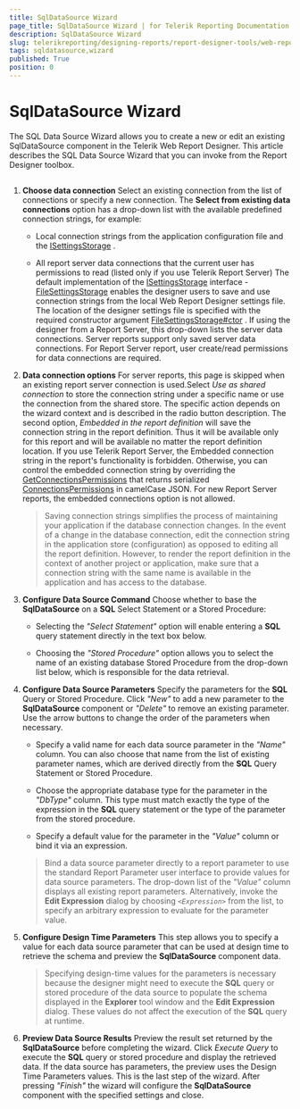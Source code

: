 ```yaml
---
title: SqlDataSource Wizard
page_title: SqlDataSource Wizard | for Telerik Reporting Documentation
description: SqlDataSource Wizard
slug: telerikreporting/designing-reports/report-designer-tools/web-report-designer/tools/sqldatasource-wizard
tags: sqldatasource,wizard
published: True
position: 0
---
```


# SqlDataSource Wizard



The SQL Data Source Wizard allows you to create a new or edit an existing SqlDataSource component in the Telerik Web Report Designer.         This article describes the SQL Data Source Wizard that you can invoke from the Report Designer toolbox.       

## 

1. __Choose data connection__ Select an existing connection from the list of connections or specify a new connection.               The __Select from existing data connections__  option has a drop-down list               with the available predefined connection strings, for example:             

   + Local connection strings from the application configuration file and the                    [ISettingsStorage](/reporting/api/Telerik.WebReportDesigner.Services.ISettingsStorage) .                 

   + All report server data connections that the current user has permissions to read (listed only if you use Telerik Report Server)                 The default implementation of the  [ISettingsStorage](/reporting/api/Telerik.WebReportDesigner.Services.ISettingsStorage)  interface               -  [FileSettingsStorage](/reporting/api/Telerik.WebReportDesigner.Services.FileSettingsStorage)                enables the designer users to save and use connection strings from the local Web Report Designer settings file.               The location of the designer settings file is specified with the required constructor argument  [FileSettingsStorage#ctor](/reporting/api/Telerik.WebReportDesigner.Services#Telerik_WebReportDesigner_Services_FileSettingsStorage#ctor_System_String_) .             If using the designer from a Report Server, this drop-down lists the server data connections.               Server reports support only saved server data connections.             For Report Server report, user create/read permissions for data connections are required.             

1. __Data connection options__ For server reports, this page is skipped when an existing report server connection is used.Select *Use as shared connection*  to store the connection               string under a specific name or use the connection from the shared store.               The specific action depends on the wizard context and is described in the radio button description.               The second option, *Embedded in the report definition*  will save the connection string in the               report definition. Thus it will be available only for this report and will be available no matter the report definition location.             If you use Telerik Report Server, the Embedded connection string in the report's functionality is forbidden.               Otherwise, you can control the embedded connection string by overriding the                [GetConnectionsPermissions](/reporting/api/Telerik.WebReportDesigner.Services.Controllers.ReportDesignerControllerBase#Telerik_WebReportDesigner_Services_Controllers_ReportDesignerControllerBase_GetConnectionsPermissions)                that returns serialized                [ConnectionsPermissions](/reporting/api/Telerik.WebReportDesigner.Services.ConnectionsPermissions)                in camelCase JSON.             For new Report Server reports, the embedded connections option is not allowed.             

   >Saving connection strings simplifies the process of maintaining your                 application if the database connection changes. In the event of a change in the database connection,                 edit the connection string in the application store (configuration) as opposed to editing all the report definition.                 However, to render the report definition in the context of another                 project or application, make sure that a connection string with the same name is available in the                 application and has access to the database.               

1. __Configure Data Source Command__ Choose whether to base the __SqlDataSource__  on a __SQL__                Select Statement or a Stored Procedure:             

   + Selecting the *"Select Statement"*  option will enable entering a __SQL__  query statement directly in the text box below.                 

   + Choosing the *"Stored Procedure"*  option allows you to select the name of an                   existing database Stored Procedure from the drop-down list below, which is responsible for the data retrieval.                 

1. __Configure Data Source Parameters__ Specify the parameters for the __SQL__  Query or Stored Procedure. Click *"New"*  to add a new parameter to the __SqlDataSource__  component or               *"Delete"*  to remove an existing parameter. Use the arrow buttons to change the               order of the parameters when necessary.             

   + Specify a valid name for each data source parameter in the *"Name"*  column.                   You can also choose that name from the list of existing parameter names, which are derived directly from                   the __SQL__  Query Statement or Stored Procedure.                 

   + Choose the appropriate database type for the parameter in the *"DbType"*  column.                   This type must match exactly the type of the expression in the __SQL__  query statement                   or the type of the parameter from the stored procedure.                 

   + Specify a default value for the parameter in the *"Value"*  column or bind it via                   an expression.                 

   >Bind a data source parameter directly to a report parameter to use the standard                 Report Parameter user interface to provide values for data source parameters. The drop-down list                 of the  *"Value"*  column displays all existing report parameters.                 Alternatively, invoke the  __Edit Expression__  dialog by choosing                  *```<Expression>```*  from the list, to specify an arbitrary                 expression to evaluate for the parameter value.               

1. __Configure Design Time Parameters__ This step allows you to specify a value for each data source parameter that can be used at design time to               retrieve the schema and preview the __SqlDataSource__  component data.             

   >Specifying design-time values for the parameters is necessary because the designer might need to execute the                  __SQL__  query or stored procedure of the data source to populate the schema                 displayed in the  __Explorer__  tool window                 and the  __Edit Expression__  dialog.                 These values do not affect the execution of the  __SQL__  query at                 runtime.               

1. __Preview Data Source Results__ Preview the result set returned by the __SqlDataSource__  before completing the               wizard. Click *Execute Query*  to execute the __SQL__  query               or stored procedure and display the retrieved data.             If the data source has parameters, the preview uses the Design Time Parameters values.             This is the last step of the wizard. After pressing *"Finish"*  the wizard will               configure the __SqlDataSource__  component with the specified settings and close.             


